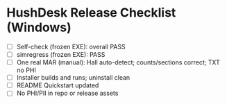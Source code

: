 # HushDesk Release Checklist (Windows)
- [ ] Self-check (frozen EXE): overall PASS
- [ ] simregress (frozen EXE): PASS
- [ ] One real MAR (manual): Hall auto-detect; counts/sections correct; TXT no PHI
- [ ] Installer builds and runs; uninstall clean
- [ ] README Quickstart updated
- [ ] No PHI/PII in repo or release assets
